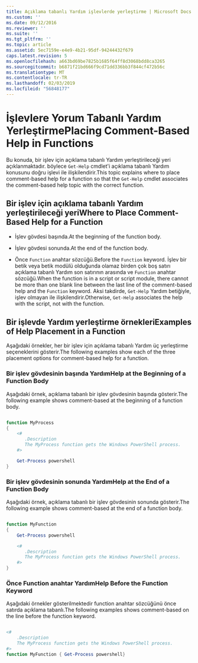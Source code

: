 ```yaml
---
title: Açıklama tabanlı Yardım işlevlerde yerleştirme | Microsoft Docs
ms.custom: ''
ms.date: 09/12/2016
ms.reviewer: ''
ms.suite: ''
ms.tgt_pltfrm: ''
ms.topic: article
ms.assetid: 5ec7159e-e4e9-4b21-95df-94244432f679
caps.latest.revision: 5
ms.openlocfilehash: a663bd69be7825b1685f64ff8d3068bdd8ca3265
ms.sourcegitcommit: b6871f21bd666f9cd71dd336bb3f844cf472b56c
ms.translationtype: MT
ms.contentlocale: tr-TR
ms.lasthandoff: 02/03/2019
ms.locfileid: "56848177"
---
```

# <a name="placing-comment-based-help-in-functions"></a><span data-ttu-id="58a65-102">İşlevlere Yorum Tabanlı Yardım Yerleştirme</span><span class="sxs-lookup"><span data-stu-id="58a65-102">Placing Comment-Based Help in Functions</span></span>

<span data-ttu-id="58a65-103">Bu konuda, bir işlev için açıklama tabanlı Yardım yerleştirileceği yeri açıklanmaktadır. böylece `Get-Help` cmdlet'i açıklama tabanlı Yardım konusunu doğru işlevi ile ilişkilendirir.</span><span class="sxs-lookup"><span data-stu-id="58a65-103">This topic explains where to place comment-based help for a function so that the `Get-Help` cmdlet associates the comment-based help topic with the correct function.</span></span>

## <a name="where-to-place-comment-based-help-for-a-function"></a><span data-ttu-id="58a65-104">Bir işlev için açıklama tabanlı Yardım yerleştirileceği yeri</span><span class="sxs-lookup"><span data-stu-id="58a65-104">Where to Place Comment-Based Help for a Function</span></span>

- <span data-ttu-id="58a65-105">İşlev gövdesi başında.</span><span class="sxs-lookup"><span data-stu-id="58a65-105">At the beginning of the function body.</span></span>

- <span data-ttu-id="58a65-106">İşlev gövdesi sonunda.</span><span class="sxs-lookup"><span data-stu-id="58a65-106">At the end of the function body.</span></span>

- <span data-ttu-id="58a65-107">Önce `Function` anahtar sözcüğü.</span><span class="sxs-lookup"><span data-stu-id="58a65-107">Before the `Function` keyword.</span></span> <span data-ttu-id="58a65-108">İşlev bir betik veya betik modülü olduğunda olamaz birden çok boş satırı açıklama tabanlı Yardım son satırının arasında ve `Function` anahtar sözcüğü.</span><span class="sxs-lookup"><span data-stu-id="58a65-108">When the function is in a script or script module, there cannot be more than one blank line between the last line of the comment-based help and the `Function` keyword.</span></span> <span data-ttu-id="58a65-109">Aksi takdirde, `Get-Help` Yardım betiğiyle, işlev olmayan ile ilişkilendirir.</span><span class="sxs-lookup"><span data-stu-id="58a65-109">Otherwise, `Get-Help` associates the help with the script, not with the function.</span></span>

## <a name="examples-of-help-placement-in-a-function"></a><span data-ttu-id="58a65-110">Bir işlevde Yardım yerleştirme örnekleri</span><span class="sxs-lookup"><span data-stu-id="58a65-110">Examples of Help Placement in a Function</span></span>

 <span data-ttu-id="58a65-111">Aşağıdaki örnekler, her bir işlev için açıklama tabanlı Yardım üç yerleştirme seçeneklerini gösterir.</span><span class="sxs-lookup"><span data-stu-id="58a65-111">The following examples show each of the three placement options for comment-based help for a function.</span></span>

### <a name="help-at-the-beginning-of-a-function-body"></a><span data-ttu-id="58a65-112">Bir işlev gövdesinin başında Yardım</span><span class="sxs-lookup"><span data-stu-id="58a65-112">Help at the Beginning of a Function Body</span></span>

 <span data-ttu-id="58a65-113">Aşağıdaki örnek, açıklama tabanlı bir işlev gövdesinin başında gösterir.</span><span class="sxs-lookup"><span data-stu-id="58a65-113">The following example shows comment-based at the beginning of a function body.</span></span>

```powershell

function MyProcess
{
    <#
       .Description
       The MyProcess function gets the Windows PowerShell process.
    #>

    Get-Process powershell
}

```

### <a name="help-at-the-end-of-a-function-body"></a><span data-ttu-id="58a65-114">Bir işlev gövdesinin sonunda Yardım</span><span class="sxs-lookup"><span data-stu-id="58a65-114">Help at the End of a Function Body</span></span>

 <span data-ttu-id="58a65-115">Aşağıdaki örnek, açıklama tabanlı bir işlev gövdesinin sonunda gösterir.</span><span class="sxs-lookup"><span data-stu-id="58a65-115">The following example shows comment-based at the end of a function body.</span></span>

```powershell

function MyFunction
{
    Get-Process powershell

    <#
       .Description
       The MyProcess function gets the Windows PowerShell process.
    #>
}

```

### <a name="help-before-the-function-keyword"></a><span data-ttu-id="58a65-116">Önce Function anahtar Yardım</span><span class="sxs-lookup"><span data-stu-id="58a65-116">Help Before the Function Keyword</span></span>

 <span data-ttu-id="58a65-117">Aşağıdaki örnekler gösterilmektedir function anahtar sözcüğünü önce satırda açıklama tabanlı.</span><span class="sxs-lookup"><span data-stu-id="58a65-117">The following examples shows comment-based on the line before the function keyword.</span></span>

```powershell

<#
    .Description
    The MyProcess function gets the Windows PowerShell process.
#>
function MyFunction { Get-Process powershell}

```